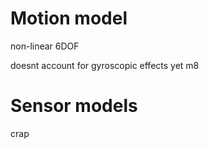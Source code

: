 # Motion model

non-linear 6DOF

doesnt account for gyroscopic effects yet m8

# Sensor models

crap
